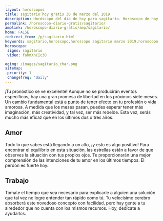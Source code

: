 ```yaml
---
layout: horoscopos
title: sagitario hoy gratis 30 de marzo del 2019 
description: Horóscopo del dia de hoy para sagitario. Horoscopo de hoy 30 de marzo del 2019. Las predicciones de amor, trabajo, vida personal gratis.
permalink: /horoscopo-diario-gratis/sagitario/
amplink: /horoscopo-diario-gratis/amp/sagitario/
home: FALSE
redirect_from: /p/sagitario.html
keywords: sagitario,horoscopo,horoscopo sagitario marzo 2019,horoscopo sagitario hoy,tarot sagitario marzo 2019,horoscopo sagitario,tarot sagitario hoy,horoscopo de hoy,horoscopo diario,tarot del amor,horoscopo de hoy sagitario,horoscopo diario del tarot, Horoscopo de hoy sagitario 30 de marzo del 2019,horóscopo del día, el horoscopo de hoy
horoscopo:
 signo: sagitario
 video: fahmXnCIc30

ogimg: /images/sagitario_char.png
sitemap:
 priority: 1
 changefreq: 'daily'
---
```



¡Tu pronóstico se ve excelente! Aunque no se producirán eventos específicos, hay una gran promesa de libertad en los próximos siete meses. Un cambio fundamental está a punto de tener efecto en tu profesión o vida amorosa. A medida que los meses pasan, puedes esperar tener más imaginación, más creatividad, y tal vez, ser más rebelde. Esta vez, serás mucho más eficaz que en los últimos dos o tres años.

## Amor

Todo lo que sabes está llegando a un alto, ¡y esto es algo positivo! Para encontrar el equilibrio en esta situación, las estrellas están a favor de que observes la situación con tus propios ojos.  Te proporcionarán una mejor comprensión de las intenciones de tu amor en los últimos tiempos. El perdón es fuerte hoy.

## Trabajo

Tómate el tiempo que sea necesario para explicarle a alguien una solución que tal vez no logre entender tan rápido como tú. Tu velocísimo cerebro absorberá este novedoso concepto con facilidad, pero hay gente a tu alrededor que no cuenta con los mismos recursos. Hoy, dedícate a ayudarlos.